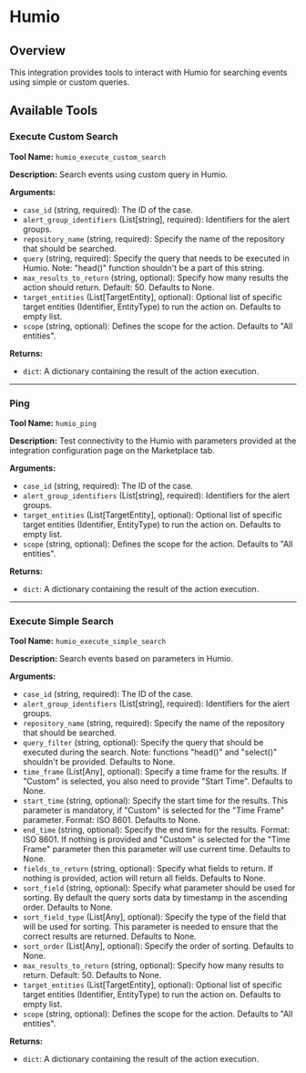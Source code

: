 # Humio

## Overview

This integration provides tools to interact with Humio for searching events using simple or custom queries.

## Available Tools

### Execute Custom Search

**Tool Name:** `humio_execute_custom_search`

**Description:** Search events using custom query in Humio.

**Arguments:**

*   `case_id` (string, required): The ID of the case.
*   `alert_group_identifiers` (List[string], required): Identifiers for the alert groups.
*   `repository_name` (string, required): Specify the name of the repository that should be searched.
*   `query` (string, required): Specify the query that needs to be executed in Humio. Note: "head()" function shouldn't be a part of this string.
*   `max_results_to_return` (string, optional): Specify how many results the action should return. Default: 50. Defaults to None.
*   `target_entities` (List[TargetEntity], optional): Optional list of specific target entities (Identifier, EntityType) to run the action on. Defaults to empty list.
*   `scope` (string, optional): Defines the scope for the action. Defaults to "All entities".

**Returns:**

*   `dict`: A dictionary containing the result of the action execution.

---

### Ping

**Tool Name:** `humio_ping`

**Description:** Test connectivity to the Humio with parameters provided at the integration configuration page on the Marketplace tab.

**Arguments:**

*   `case_id` (string, required): The ID of the case.
*   `alert_group_identifiers` (List[string], required): Identifiers for the alert groups.
*   `target_entities` (List[TargetEntity], optional): Optional list of specific target entities (Identifier, EntityType) to run the action on. Defaults to empty list.
*   `scope` (string, optional): Defines the scope for the action. Defaults to "All entities".

**Returns:**

*   `dict`: A dictionary containing the result of the action execution.

---

### Execute Simple Search

**Tool Name:** `humio_execute_simple_search`

**Description:** Search events based on parameters in Humio.

**Arguments:**

*   `case_id` (string, required): The ID of the case.
*   `alert_group_identifiers` (List[string], required): Identifiers for the alert groups.
*   `repository_name` (string, required): Specify the name of the repository that should be searched.
*   `query_filter` (string, optional): Specify the query that should be executed during the search. Note: functions "head()" and "select()" shouldn't be provided. Defaults to None.
*   `time_frame` (List[Any], optional): Specify a time frame for the results. If "Custom" is selected, you also need to provide "Start Time". Defaults to None.
*   `start_time` (string, optional): Specify the start time for the results. This parameter is mandatory, if "Custom" is selected for the "Time Frame" parameter. Format: ISO 8601. Defaults to None.
*   `end_time` (string, optional): Specify the end time for the results. Format: ISO 8601. If nothing is provided and "Custom" is selected for the "Time Frame" parameter then this parameter will use current time. Defaults to None.
*   `fields_to_return` (string, optional): Specify what fields to return. If nothing is provided, action will return all fields. Defaults to None.
*   `sort_field` (string, optional): Specify what parameter should be used for sorting. By default the query sorts data by timestamp in the ascending order. Defaults to None.
*   `sort_field_type` (List[Any], optional): Specify the type of the field that will be used for sorting. This parameter is needed to ensure that the correct results are returned. Defaults to None.
*   `sort_order` (List[Any], optional): Specify the order of sorting. Defaults to None.
*   `max_results_to_return` (string, optional): Specify how many results to return. Default: 50. Defaults to None.
*   `target_entities` (List[TargetEntity], optional): Optional list of specific target entities (Identifier, EntityType) to run the action on. Defaults to empty list.
*   `scope` (string, optional): Defines the scope for the action. Defaults to "All entities".

**Returns:**

*   `dict`: A dictionary containing the result of the action execution.
